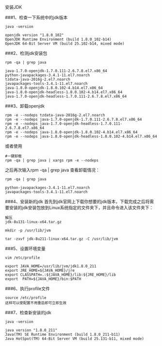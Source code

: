 安装JDK


###1、检查一下系统中的jdk版本
```shell script
java -version

openjdk version "1.8.0_102"
OpenJDK Runtime Environment (build 1.8.0_102-b14)
OpenJDK 64-Bit Server VM (build 25.102-b14, mixed mode)
```

###2、检测jdk安装包
```shell script
rpm -qa | grep java

java-1.7.0-openjdk-1.7.0.111-2.6.7.8.el7.x86_64
python-javapackages-3.4.1-11.el7.noarch
tzdata-java-2016g-2.el7.noarch
javapackages-tools-3.4.1-11.el7.noarch
java-1.8.0-openjdk-1.8.0.102-4.b14.el7.x86_64
java-1.8.0-openjdk-headless-1.8.0.102-4.b14.el7.x86_64
java-1.7.0-openjdk-headless-1.7.0.111-2.6.7.8.el7.x86_64
```

###3、卸载openjdk
```shell script
rpm -e --nodeps tzdata-java-2016g-2.el7.noarch
rpm -e --nodeps java-1.7.0-openjdk-1.7.0.111-2.6.7.8.el7.x86_64
rpm -e --nodeps java-1.7.0-openjdk-headless-1.7.0.111-2.6.7.8.el7.x86_64
rpm -e --nodeps java-1.8.0-openjdk-1.8.0.102-4.b14.el7.x86_64
rpm -e --nodeps java-1.8.0-openjdk-headless-1.8.0.102-4.b14.el7.x86_64
```
或者使用
```shell script
#一键卸载
rpm -qa | grep java | xargs rpm -e --nodeps
```
之后再次输入rpm -qa | grep java 查看卸载情况：
```shell script
rpm -qa | grep java

python-javapackages-3.4.1-11.el7.noarch
javapackages-tools-3.4.1-11.el7.noarch
```

###4、安装新的jdk
首先到jdk官网上下载你想要的jdk版本，下载完成之后将需要安装的jdk安装包放到Linux系统指定的文件夹下，并且命令进入该文件夹下：
```shell script
解压
jdk-8u131-linux-x64.tar.gz

mkdir -p /usr/lib/jvm

tar -zxvf jdk-8u211-linux-x64.tar.gz -C /usr/lib/jvm
```

###5、设置环境变量
```shell script
vim /etc/profile

export JAVA_HOME=/usr/lib/jvm/jdk1.8.0_211  
export JRE_HOME=${JAVA_HOME}/jre  
export CLASSPATH=.:${JAVA_HOME}/lib:${JRE_HOME}/lib  
export  PATH=${JAVA_HOME}/bin:$PATH
```

###6、执行profile文件
```shell script
source /etc/profile
这样可以使配置不用重启即可立即生效
```

###7、检查新安装的jdk
```shell script
java -version

java version "1.8.0_211"
Java(TM) SE Runtime Environment (build 1.8.0_211-b11)
Java HotSpot(TM) 64-Bit Server VM (build 25.131-b11, mixed mode)
```